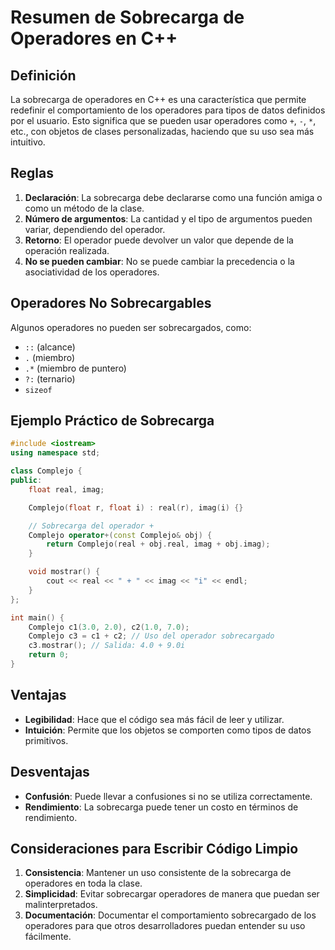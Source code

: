 # Resumen de Sobrecarga de Operadores en C++

## Definición
La sobrecarga de operadores en C++ es una característica que permite redefinir el comportamiento de los operadores para tipos de datos definidos por el usuario. Esto significa que se pueden usar operadores como `+`, `-`, `*`, etc., con objetos de clases personalizadas, haciendo que su uso sea más intuitivo.

## Reglas
1. **Declaración**: La sobrecarga debe declararse como una función amiga o como un método de la clase.
2. **Número de argumentos**: La cantidad y el tipo de argumentos pueden variar, dependiendo del operador.
3. **Retorno**: El operador puede devolver un valor que depende de la operación realizada.
4. **No se pueden cambiar**: No se puede cambiar la precedencia o la asociatividad de los operadores.

## Operadores No Sobrecargables
Algunos operadores no pueden ser sobrecargados, como:
- `::` (alcance)
- `.` (miembro)
- `.*` (miembro de puntero)
- `?:` (ternario)
- `sizeof`

## Ejemplo Práctico de Sobrecarga
```cpp
#include <iostream>
using namespace std;

class Complejo {
public:
    float real, imag;

    Complejo(float r, float i) : real(r), imag(i) {}

    // Sobrecarga del operador +
    Complejo operator+(const Complejo& obj) {
        return Complejo(real + obj.real, imag + obj.imag);
    }

    void mostrar() {
        cout << real << " + " << imag << "i" << endl;
    }
};

int main() {
    Complejo c1(3.0, 2.0), c2(1.0, 7.0);
    Complejo c3 = c1 + c2; // Uso del operador sobrecargado
    c3.mostrar(); // Salida: 4.0 + 9.0i
    return 0;
}
```

## Ventajas
- **Legibilidad**: Hace que el código sea más fácil de leer y utilizar.
- **Intuición**: Permite que los objetos se comporten como tipos de datos primitivos.
  
## Desventajas
- **Confusión**: Puede llevar a confusiones si no se utiliza correctamente.
- **Rendimiento**: La sobrecarga puede tener un costo en términos de rendimiento.

## Consideraciones para Escribir Código Limpio
1. **Consistencia**: Mantener un uso consistente de la sobrecarga de operadores en toda la clase.
2. **Simplicidad**: Evitar sobrecargar operadores de manera que puedan ser malinterpretados.
3. **Documentación**: Documentar el comportamiento sobrecargado de los operadores para que otros desarrolladores puedan entender su uso fácilmente.
